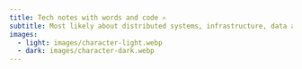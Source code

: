 ```yaml
---
title: Tech notes with words and code ✍️
subtitle: Most likely about distributed systems, infrastructure, data and the web. Not always interesting, never groundbreaking.
images:
  - light: images/character-light.webp
  - dark: images/character-dark.webp
---
```

